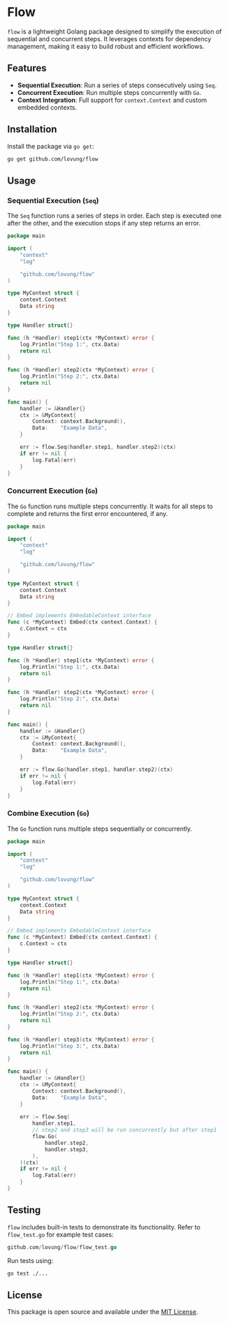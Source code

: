 # Flow

`flow` is a lightweight Golang package designed to simplify the execution of sequential and concurrent steps. It leverages contexts for dependency management, making it easy to build robust and efficient workflows.

## Features

- **Sequential Execution**: Run a series of steps consecutively using `Seq`.
- **Concurrent Execution**: Run multiple steps concurrently with `Go`.
- **Context Integration**: Full support for `context.Context` and custom embedded contexts.

## Installation

Install the package via `go get`:

```bash
go get github.com/lovung/flow
```

## Usage

### Sequential Execution (`Seq`)

The `Seq` function runs a series of steps in order. Each step is executed one after the other, and the execution stops if any step returns an error.

```go
package main

import (
	"context"
	"log"

	"github.com/lovung/flow"
)

type MyContext struct {
	context.Context
	Data string
}

type Handler struct{}

func (h *Handler) step1(ctx *MyContext) error {
	log.Println("Step 1:", ctx.Data)
	return nil
}

func (h *Handler) step2(ctx *MyContext) error {
	log.Println("Step 2:", ctx.Data)
	return nil
}

func main() {
	handler := &Handler{}
	ctx := &MyContext{
		Context: context.Background(),
		Data:    "Example Data",
	}

	err := flow.Seq(handler.step1, handler.step2)(ctx)
	if err != nil {
		log.Fatal(err)
	}
}
```

### Concurrent Execution (`Go`)

The `Go` function runs multiple steps concurrently. It waits for all steps to complete and returns the first error encountered, if any.

```go
package main

import (
	"context"
	"log"

	"github.com/lovung/flow"
)

type MyContext struct {
	context.Context
	Data string
}

// Embed implements EmbedableContext interface
func (c *MyContext) Embed(ctx context.Context) {
	c.Context = ctx
}

type Handler struct{}

func (h *Handler) step1(ctx *MyContext) error {
	log.Println("Step 1:", ctx.Data)
	return nil
}

func (h *Handler) step2(ctx *MyContext) error {
	log.Println("Step 2:", ctx.Data)
	return nil
}

func main() {
	handler := &Handler{}
	ctx := &MyContext{
		Context: context.Background(),
		Data:    "Example Data",
	}

	err := flow.Go(handler.step1, handler.step2)(ctx)
	if err != nil {
		log.Fatal(err)
	}
}
```

### Combine Execution (`Go`)

The `Go` function runs multiple steps sequentially or concurrently. 

```go
package main

import (
	"context"
	"log"

	"github.com/lovung/flow"
)

type MyContext struct {
	context.Context
	Data string
}

// Embed implements EmbedableContext interface
func (c *MyContext) Embed(ctx context.Context) {
	c.Context = ctx
}

type Handler struct{}

func (h *Handler) step1(ctx *MyContext) error {
	log.Println("Step 1:", ctx.Data)
	return nil
}

func (h *Handler) step2(ctx *MyContext) error {
	log.Println("Step 2:", ctx.Data)
	return nil
}

func (h *Handler) step3(ctx *MyContext) error {
	log.Println("Step 3:", ctx.Data)
	return nil
}

func main() {
	handler := &Handler{}
	ctx := &MyContext{
		Context: context.Background(),
		Data:    "Example Data",
	}
	
	err := flow.Seq(
		handler.step1, 
		// step2 and step3 will be run concurrently but after step1
		flow.Go(
			handler.step2,
			handler.step3,
		),
	)(ctx)
	if err != nil {
		log.Fatal(err)
	}
}
```

## Testing

`flow` includes built-in tests to demonstrate its functionality. Refer to `flow_test.go` for example test cases:

```go
github.com/lovung/flow/flow_test.go
```

Run tests using:

```bash
go test ./...
```

## License

This package is open source and available under the [MIT License](LICENSE).

